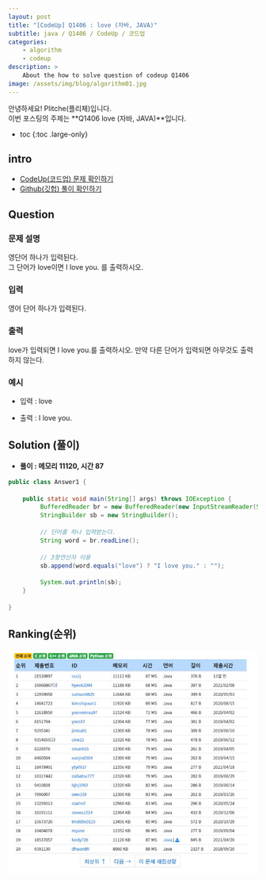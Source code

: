 ```yaml
---
layout: post
title: "[CodeUp] Q1406 : love (자바, JAVA)"
subtitle: java / Q1406 / CodeUp / 코드업
categories:
    - algorithm
    - codeup
description: >
    About the how to solve question of codeup Q1406
image: /assets/img/blog/algorithm01.jpg
---
```


안녕하세요! Plitche(플리체)입니다.  
이번 포스팅의 주제는 **Q1406 love (자바, JAVA)**입니다.

* toc
{:toc .large-only}

## intro
* [CodeUp(코드업) 문제 확인하기](https://codeup.kr/problem.php?id=1406)  
* [Github(깃헙) 풀이 확인하기](https://github.com/plitche/CodeUp_Solution/tree/master/Q1401~Q1500/Q1406)  

## Question
### 문제 설명
영단어 하나가 입력된다.  
그 단어가 love이면 I love you. 를 출력하시오.  

### 입력
영어 단어 하나가 입력된다.  

### 출력
love가 입력되면 I love you.를 출력하시오. 만약 다른 단어가 입력되면 아무것도 출력하지 않는다.  

### 예시
* 입력 : love  

* 출력 : I love you.  

## Solution (풀이)
* **풀이 : 메모리 11120, 시간 87**  

```java
public class Answer1 {
	 
    public static void main(String[] args) throws IOException {
    	 BufferedReader br = new BufferedReader(new InputStreamReader(System.in));
         StringBuilder sb = new StringBuilder();
         
         // 단어를 하나 입력받는다.
         String word = br.readLine();
         
         // 3항연산자 이용
         sb.append(word.equals("love") ? "I love you." : "");
         
         System.out.println(sb);
    }
	
}
```  

## Ranking(순위)
![](/assets/post/codeup/Q1400~Q1499/20211004_01/03.JPG)  